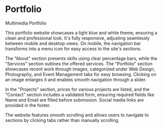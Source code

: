 # Portfolio
Multimedia Portfolio

This portfolio website showcases a light blue and white theme, ensuring a clean and professional look. It's fully responsive, adjusting seamlessly between mobile and desktop views. On mobile, the navigation bar transforms into a menu icon for easy access to the site's sections.

The "About" section presents skills using clear percentage bars, while the "Services" section outlines the offered services. The "Portfolio" section showcases recent work through images, categorized under Web Design, Photography, and Event Management tabs for easy browsing. Clicking on an image enlarges it and enables smooth navigation through a slider.

In the "Projects" section, prices for various projects are listed, and the "Contact" section includes a validated form, ensuring required fields like Name and Email are filled before submission. Social media links are provided in the footer.

The website features smooth scrolling and allows users to navigate to sections by clicking tabs rather than manually scrolling.
